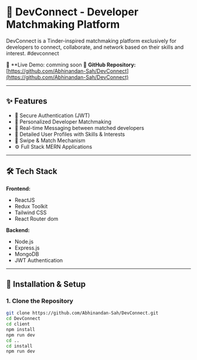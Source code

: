 # 🚀 DevConnect - Developer Matchmaking Platform

DevConnect is a Tinder-inspired matchmaking platform exclusively for developers to connect, collaborate, and network based on their skills and interest. #devconnect

🔗 **Live Demo: comming soon
📂 **GitHub Repository:** [https://github.com/Abhinandan-Sah/DevConnect](https://github.com/Abhinandan-Sah/DevConnect)

---

## ✨ Features

- 🔐 Secure Authentication (JWT)
- 🎯 Personalized Developer Matchmaking
- 💬 Real-time Messaging between matched developers
- 📄 Detailed User Profiles with Skills & Interests
- 🔄 Swipe & Match Mechanism
- ⚙️ Full Stack MERN Applications

---

## 🛠️ Tech Stack

**Frontend:**
- ReactJS
- Redux Toolkit
- Tailwind CSS
- React Router dom

**Backend:**
- Node.js
- Express.js
- MongoDB
- JWT Authentication

---

## 🚧 Installation & Setup

### 1. Clone the Repository

```bash
git clone https://github.com/Abhinandan-Sah/DevConnect.git
cd DevConnect
cd client
npm install
npm run dev
cd ..
cd install
npm run dev

